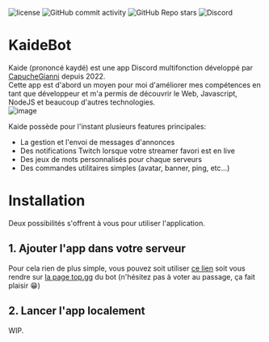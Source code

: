 ![license](https://img.shields.io/github/license/capuchegianni/KaideBot)
![GitHub commit activity](https://img.shields.io/github/commit-activity/m/capuchegianni/KaideBot)
![GitHub Repo stars](https://img.shields.io/github/stars/capuchegianni/KaideBot)
![Discord](https://img.shields.io/discord/1124061621510221934)

# KaideBot

Kaide (prononcé kaydé) est une app Discord multifonction développé par [CapucheGianni](https://github.com/capuchegianni) depuis 2022. <br>
Cette app est d'abord un moyen pour moi d'améliorer mes compétences en tant que développeur et m'a permis de découvrir le Web, Javascript, NodeJS et beaucoup d'autres technologies. <br>
![image](https://github.com/user-attachments/assets/e9467545-8ab0-4339-a339-df64c11a748c)

Kaide possède pour l'instant plusieurs features principales:
  - La gestion et l'envoi de messages d'annonces
  - Des notifications Twitch lorsque votre streamer favori est en live 
  - Des jeux de mots personnalisés pour chaque serveurs
  - Des commandes utilitaires simples (avatar, banner, ping, etc...)

# Installation

Deux possibilités s'offrent à vous pour utiliser l'application.

## 1. Ajouter l'app dans votre serveur

Pour cela rien de plus simple, vous pouvez soit utiliser [ce lien](https://discord.com/oauth2/authorize?client_id=914663341207736351) soit vous rendre sur [la page top.gg](https://top.gg/bot/914663341207736351) du bot (n'hésitez pas à voter au passage, ça fait plaisir 😁)

## 2. Lancer l'app localement

WIP.
